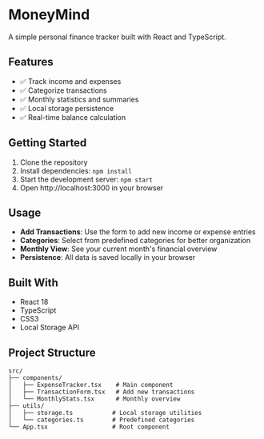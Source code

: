 # MoneyMind

A simple personal finance tracker built with React and TypeScript.

## Features

- ✅ Track income and expenses
- ✅ Categorize transactions
- ✅ Monthly statistics and summaries
- ✅ Local storage persistence
- ✅ Real-time balance calculation

## Getting Started

1. Clone the repository
2. Install dependencies: `npm install`
3. Start the development server: `npm start`
4. Open http://localhost:3000 in your browser

## Usage

- **Add Transactions**: Use the form to add new income or expense entries
- **Categories**: Select from predefined categories for better organization
- **Monthly View**: See your current month's financial overview
- **Persistence**: All data is saved locally in your browser

## Built With

- React 18
- TypeScript
- CSS3
- Local Storage API

## Project Structure

```
src/
├── components/
│   ├── ExpenseTracker.tsx    # Main component
│   ├── TransactionForm.tsx   # Add new transactions
│   └── MonthlyStats.tsx      # Monthly overview
├── utils/
│   ├── storage.ts           # Local storage utilities
│   └── categories.ts        # Predefined categories
└── App.tsx                  # Root component
```